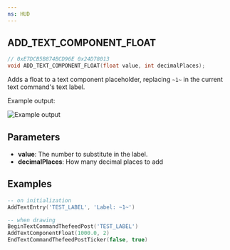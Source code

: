 ```yaml
---
ns: HUD
---
```

## ADD_TEXT_COMPONENT_FLOAT

```c
// 0xE7DCB5B874BCD96E 0x24D78013
void ADD_TEXT_COMPONENT_FLOAT(float value, int decimalPlaces);
```

Adds a float to a text component placeholder, replacing `~1~` in the current text command's text label.

Example output:

![Example output](https://i.imgur.com/jvuQ0II.png)

## Parameters
* **value**: The number to substitute in the label.
* **decimalPlaces**: How many decimal places to add


## Examples
```lua
-- on initialization
AddTextEntry('TEST_LABEL', 'Label: ~1~')

-- when drawing
BeginTextCommandThefeedPost('TEST_LABEL')
AddTextComponentFloat(1000.0, 2)
EndTextCommandThefeedPostTicker(false, true)

```
